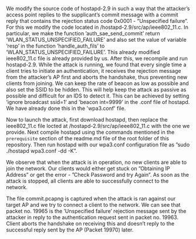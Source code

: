 We modify the source code of hostapd-2.9 in such a way that the attacker’s access point replies to the supplicant’s commit message with a commit reply that contains the rejection status code 0x0001 - “Unspecified failure”. For this we modify
the code located in /hostapd-2.9/src/ap/ieee802_11.c. In particular, we make the function ’auth_sae_send_commit’ return ’WLAN_STATUS_UNSPECIFIED_FAILURE’ and also
set the value of variable ’resp’ in the function ’handle_auth_fils’ to ’WLAN_STATUS_UNSPECIFIED_FAILURE’. This already modified ieee802_11.c file is already provided by us.
After this, we recompile and run hostapd-2.9. While the attack
is running, we found that every single time a client tries to initiate an authentication, it
receives the rejection message from the attacker’s AP first and aborts the handshake, thus
preventing new clients from joining.
We can keep the rate of beacon as low as possible and also set the SSID to be hidden. This
will help keep the attack as passive as possible and difficult for an IDS to detect it. This
can be achieved by setting ’ignore broadcast ssid=1’ and ’beacon int=9999’ in the .conf file
of hostapd. We have already done this in the 'wpa3.conf' file.

Now to launch the attack, first download hostapd, then replace the ieee802_11.c file locted at /hostapd-2.9/src/ap/ieee802_11.c with the one we provide. Next compile hostapd using the commands mentioned in the `prerequisite` section of the readme.md file of the root folder of this repository.
Then run hostapd with our wpa3.conf configuration file as ”sudo ./hostapd wpa3.conf -dd -K”.

We observe that when the attack is in operation, no new clients are able to join the network. Our clients would either get stuck on ”Obtaining IP Address” or get the error - ”Check Password and try Again”. As soon as the attack is stopped, all clients are able to successfully connect to the network.

The file commit.pcapng is captured when the attack is ran against our target AP and we try to connect a client to the network.
We can see that packet no. 19965 is the ’Unspecified failure’ rejection message sent by the attacker in reply to the authentication request sent in packet no. 19963.
Client aborts the handshake on receiving this and doesn’t reply to the successful reply sent by the AP (Packet 19970) later.
